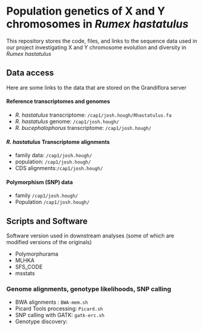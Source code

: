 # Population genetics of X and Y chromosomes in _Rumex hastatulus_

This repository stores the code, files, and links to the sequence data used in our project investigating X and Y chromosome evolution and diversity in  _Rumex hastatulus_

## Data access

Here are some links to the data that are stored on the Grandiflora server

#### Reference transcriptomes and genomes
+ _R. hastatulus_ transcriptome: ```/cap1/josh.hough/Rhastatulus.fa```
+ _R. hastatulus_ genome: ```/cap1/josh.hough/```
+ _R. bucephalophorus_ transcriptome: ```/cap1/josh.hough/```

#### _R. hastatulus_ Transcriptome alignments
+ family data: ```/cap1/josh.hough/```
+ population: ```/cap1/josh.hough/```
+ CDS alignments:```/cap1/josh.hough/```

#### Polymorphism (SNP) data
+ family ```/cap1/josh.hough/```
+ Population ```/cap1/josh.hough/```

## Scripts and Software

Software version used in downstream analyses (some of which are modified versions of the originals)

+ Polymorphurama
+ MLHKA
+ SFS_CODE
+ msstats

### Genome alignments, genotype likelihoods, SNP calling
+ BWA alignments : ``BWA-mem.sh``
+ Picard Tools processing: ``Picard.sh``
+ SNP calling with GATK: ``gatk-erc.sh``
+ Genotype discovery:
